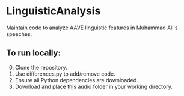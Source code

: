 # LinguisticAnalysis

Maintain code to analyze AAVE linguistic features in Muhammad Ali's speeches.

## To run locally:

  0. Clone the repository.
  1. Use differences.py to add/remove code.
  2. Ensure all Python dependencies are downloaded.
  3. Download and place [this](https://drive.google.com/drive/folders/1Y83e5_AoBqIesvn1d87ReHch9sIU78M0?usp=sharing) audio folder in your working directory.
